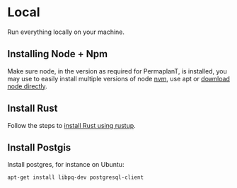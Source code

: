 # Local

Run everything locally on your machine.

## Installing Node + Npm

Make sure node, in the version as required for PermaplanT, is installed, you may use to easily install multiple versions of node [nvm](https://github.com/nvm-sh/nvm), use apt or [download node directly](https://nodejs.org/en/download).

## Install Rust

Follow the steps to [install Rust using rustup](https://www.rust-lang.org/tools/install).

## Install Postgis

Install postgres, for instance on Ubuntu:

```bash
apt-get install libpq-dev postgresql-client
```
